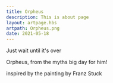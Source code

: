 ```yaml
---
title: Orpheus
description: This is about page
layout: artpage.hbs
artpath: Orpheus.png
date: 2021-05-18
---
```


Just wait until it's over

Orpheus, from the myths
big day for him!

inspired by the painting by Franz Stuck